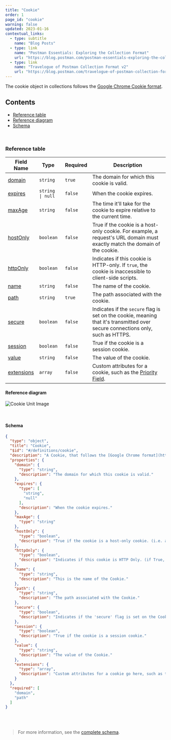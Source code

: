 ```yaml
---
title: "Cookie"
order: 1
page_id: "cookie"
warning: false
updated: 2023-01-16
contextual_links:
  - type: subtitle
    name: "Blog Posts"
  - type: link
    name: "Postman Essentials: Exploring the Collection Format"
    url: "https://blog.postman.com/postman-essentials-exploring-the-collection-format/"
  - type: link
    name: "Travelogue of Postman Collection Format v2"
    url: "https://blog.postman.com/travelogue-of-postman-collection-format-v2/"
---
```


The cookie object in collections follows the [Google Chrome Cookie format](https://developer.chrome.com/extensions/cookies).

## Contents

- [Reference table](/docs/reference/cookie/#reference-table)
- [Reference diagram](/docs/reference/cookie/#reference-diagram)
- [Schema](/docs/reference/cookie/#schema)

<br />

### Reference table

Field Name | Type&nbsp;&nbsp; | Required | Description
--- | --- | --- | --
[domain](https://github.com/postmanlabs/schemas/blob/da7578c2d71c46de2d39d04fbeebc26570591a44/schemas/draft-07/v2.1.0/collection/cookie.json#L7) | `string` | `true` | The domain for which this cookie is valid.
[expires](https://github.com/postmanlabs/schemas/blob/da7578c2d71c46de2d39d04fbeebc26570591a44/schemas/draft-07/v2.1.0/collection/cookie.json#L11) | `string \| null` | `false` | When the cookie expires.
[maxAge](https://github.com/postmanlabs/schemas/blob/da7578c2d71c46de2d39d04fbeebc26570591a44/schemas/draft-07/v2.1.0/collection/cookie.json#LL18C9-L18C9) | `string` | `false` | The time it'll take for the cookie to expire relative to the current time.
[hostOnly](https://github.com/postmanlabs/schemas/blob/da7578c2d71c46de2d39d04fbeebc26570591a44/schemas/draft-07/v2.1.0/collection/cookie.json#LL21C6-L21C14) | `boolean` | `false` | True if the cookie is a host-only cookie. For example, a request's URL domain must exactly match the domain of the cookie.
[httpOnly](https://github.com/postmanlabs/schemas/blob/da7578c2d71c46de2d39d04fbeebc26570591a44/schemas/draft-07/v2.1.0/collection/cookie.json#L25) | `boolean` | `false` | Indicates if this cookie is HTTP-only. If `true`, the cookie is inaccessible to client-side scripts.
[name](https://github.com/postmanlabs/schemas/blob/da7578c2d71c46de2d39d04fbeebc26570591a44/schemas/draft-07/v2.1.0/collection/cookie.json#L29) | `string` | `false` | The name of the cookie.
[path](https://github.com/postmanlabs/schemas/blob/da7578c2d71c46de2d39d04fbeebc26570591a44/schemas/draft-07/v2.1.0/collection/cookie.json#L33) | `string` | `true` | The path associated with the cookie.
[secure](https://github.com/postmanlabs/schemas/blob/da7578c2d71c46de2d39d04fbeebc26570591a44/schemas/draft-07/v2.1.0/collection/cookie.json#L37) | `boolean` | `false` | Indicates if the `secure` flag is set on the cookie, meaning that it's transmitted over secure connections only, such as HTTPS.
[session](https://github.com/postmanlabs/schemas/blob/da7578c2d71c46de2d39d04fbeebc26570591a44/schemas/draft-07/v2.1.0/collection/cookie.json#L41) | `boolean` | `false` | True if the cookie is a session cookie.
[value](https://github.com/postmanlabs/schemas/blob/da7578c2d71c46de2d39d04fbeebc26570591a44/schemas/draft-07/v2.1.0/collection/cookie.json#L45) | `string` | `false` | The value of the cookie.
[extensions](https://github.com/postmanlabs/schemas/blob/da7578c2d71c46de2d39d04fbeebc26570591a44/schemas/draft-07/v2.1.0/collection/cookie.json#LL49C6-L49C16) | `array` | `false` | Custom attributes for a cookie, such as the [Priority Field](https://code.google.com/p/chromium/issues/detail?id=232693).

#### Reference diagram

![Cookie Unit Image](../../../images/cookie.jpeg)

<br />

#### Schema

```json
{
  "type": "object",
  "title": "Cookie",
  "$id": "#/definitions/cookie",
  "description": "A Cookie, that follows the [Google Chrome format](https://developer.chrome.com/extensions/cookies)",
  "properties": {
    "domain": {
      "type": "string",
      "description": "The domain for which this cookie is valid."
    },
    "expires": {
      "type": [
        "string",
        "null"
      ],
      "description": "When the cookie expires."
    },
    "maxAge": {
      "type": "string"
    },
    "hostOnly": {
      "type": "boolean",
      "description": "True if the cookie is a host-only cookie. (i.e. a request's URL domain must exactly match the domain of the cookie)."
    },
    "httpOnly": {
      "type": "boolean",
      "description": "Indicates if this cookie is HTTP Only. (if True, the cookie is inaccessible to client-side scripts)"
    },
    "name": {
      "type": "string",
      "description": "This is the name of the Cookie."
    },
    "path": {
      "type": "string",
      "description": "The path associated with the Cookie."
    },
    "secure": {
      "type": "boolean",
      "description": "Indicates if the 'secure' flag is set on the Cookie, meaning that it is transmitted over secure connections only. (typically HTTPS)"
    },
    "session": {
      "type": "boolean",
      "description": "True if the cookie is a session cookie."
    },
    "value": {
      "type": "string",
      "description": "The value of the Cookie."
    },
    "extensions": {
      "type": "array",
      "description": "Custom attributes for a cookie go here, such as the [Priority Field](https://code.google.com/p/chromium/issues/detail?id=232693)"
    }
  },
  "required": [
    "domain",
    "path"
  ]
}
```

<br /><br />

> For more information, see the [complete schema](https://schema.postman.com/collection/json/v2.1.0/draft-07/collection.json).
